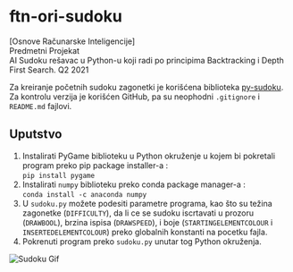 # ftn-ori-sudoku
[Osnove Računarske Inteligencije]  
Predmetni Projekat  
AI Sudoku rešavac u Python-u koji radi po principima Backtracking i Depth First Search.
Q2 2021  

Za kreiranje početnih sudoku zagonetki je korišćena biblioteka [py-sudoku](https://pypi.org/project/py-sudoku/).\
Za kontrolu verzija je korišćen GitHub, pa su neophodni `.gitignore` i `README.md` fajlovi.
## Uputstvo

1. Instalirati PyGame biblioteku u Python okruženje u kojem bi pokretali program preko pip package installer-a :\
`pip install pygame`
2. Instalirati `numpy` biblioteku preko conda package manager-a :\
`conda install -c anaconda numpy`
3. U `sudoku.py` možete podesiti parametre programa, kao što su težina zagonetke (`DIFFICULTY`), da li ce se sudoku iscrtavati u prozoru (`DRAWBOOL`), brzina ispisa (`DRAWSPEED`), i boje (`STARTINGELEMENTCOLOUR` i `INSERTEDELEMENTCOLOUR`) preko globalnih konstanti na pocetku fajla.
4. Pokrenuti program preko `sudoku.py` unutar tog Python okruženja.



![Sudoku Gif](https://user-images.githubusercontent.com/62820268/118686206-16648b00-b804-11eb-8ad0-374a226b337c.gif)
